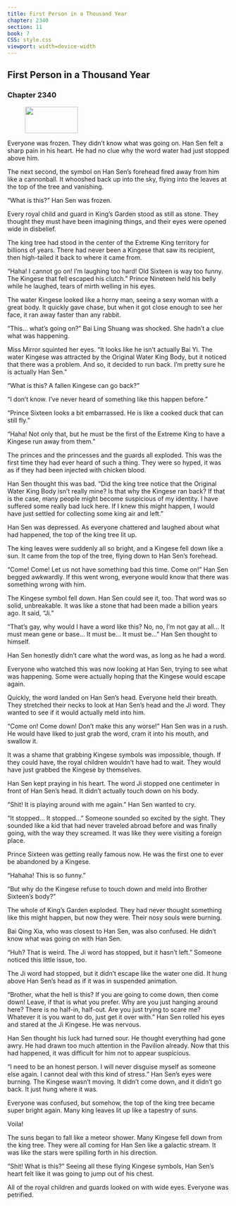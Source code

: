 ```yaml
---
title: First Person in a Thousand Year
chapter: 2340
section: 11
book: 7
CSS: style.css
viewport: width=device-width
---
```


## First Person in a Thousand Year

### Chapter 2340

<figure>
	<img src="../Images/gem.gif" alt="" id="gem" width="120" height="60" />
</figure>

Everyone was frozen. They didn’t know what was going on. Han Sen felt a sharp pain in his heart. He had no clue why the word water had just stopped above him.

The next second, the symbol on Han Sen’s forehead fired away from him like a cannonball. It whooshed back up into the sky, flying into the leaves at the top of the tree and vanishing.

“What is this?” Han Sen was frozen.

Every royal child and guard in King’s Garden stood as still as stone. They thought they must have been imagining things, and their eyes were opened wide in disbelief.

The king tree had stood in the center of the Extreme King territory for billions of years. There had never been a Kingese that saw its recipient, then high-tailed it back to where it came from.

“Haha! I cannot go on! I’m laughing too hard! Old Sixteen is way too funny. The Kingese that fell escaped his clutch.” Prince Nineteen held his belly while he laughed, tears of mirth welling in his eyes.

The water Kingese looked like a horny man, seeing a sexy woman with a great body. It quickly gave chase, but when it got close enough to see her face, it ran away faster than any rabbit.

“This… what’s going on?” Bai Ling Shuang was shocked. She hadn’t a clue what was happening.

Miss Mirror squinted her eyes. “It looks like he isn’t actually Bai Yi. The water Kingese was attracted by the Original Water King Body, but it noticed that there was a problem. And so, it decided to run back. I’m pretty sure he is actually Han Sen.”

“What is this? A fallen Kingese can go back?”

“I don’t know. I’ve never heard of something like this happen before.”

“Prince Sixteen looks a bit embarrassed. He is like a cooked duck that can still fly.”

“Haha! Not only that, but he must be the first of the Extreme King to have a Kingese run away from them.”

The princes and the princesses and the guards all exploded. This was the first time they had ever heard of such a thing. They were so hyped, it was as if they had been injected with chicken blood.

Han Sen thought this was bad. “Did the king tree notice that the Original Water King Body isn’t really mine? Is that why the Kingese ran back? If that is the case, many people might become suspicious of my identity. I have suffered some really bad luck here. If I knew this might happen, I would have just settled for collecting some king air and left.”

Han Sen was depressed. As everyone chattered and laughed about what had happened, the top of the king tree lit up.

The king leaves were suddenly all so bright, and a Kingese fell down like a sun. It came from the top of the tree, flying down to Han Sen’s forehead.

“Come! Come! Let us not have something bad this time. Come on!” Han Sen begged awkwardly. If this went wrong, everyone would know that there was something wrong with him.

The Kingese symbol fell down. Han Sen could see it, too. That word was so solid, unbreakable. It was like a stone that had been made a billion years ago. It said, “Ji.”

“That’s gay, why would I have a word like this? No, no, I’m not gay at all… It must mean gene or base… It must be… It must be…” Han Sen thought to himself.

Han Sen honestly didn’t care what the word was, as long as he had a word.

Everyone who watched this was now looking at Han Sen, trying to see what was happening. Some were actually hoping that the Kingese would escape again.

Quickly, the word landed on Han Sen’s head. Everyone held their breath. They stretched their necks to look at Han Sen’s head and the Ji word. They wanted to see if it would actually meld into him.

“Come on! Come down! Don’t make this any worse!” Han Sen was in a rush. He would have liked to just grab the word, cram it into his mouth, and swallow it.

It was a shame that grabbing Kingese symbols was impossible, though. If they could have, the royal children wouldn’t have had to wait. They would have just grabbed the Kingese by themselves.

Han Sen kept praying in his heart. The word Ji stopped one centimeter in front of Han Sen’s head. It didn’t actually touch down on his body.

“Shit! It is playing around with me again.” Han Sen wanted to cry.

“It stopped… It stopped…” Someone sounded so excited by the sight. They sounded like a kid that had never traveled abroad before and was finally going, with the way they screamed. It was like they were visiting a foreign place.

Prince Sixteen was getting really famous now. He was the first one to ever be abandoned by a Kingese.

“Hahaha! This is so funny.”

“But why do the Kingese refuse to touch down and meld into Brother Sixteen’s body?”

The whole of King’s Garden exploded. They had never thought something like this might happen, but now they were. Their nosy souls were burning.

Bai Qing Xia, who was closest to Han Sen, was also confused. He didn’t know what was going on with Han Sen.

“Huh? That is weird. The Ji word has stopped, but it hasn’t left.” Someone noticed this little issue, too.

The Ji word had stopped, but it didn’t escape like the water one did. It hung above Han Sen’s head as if it was in suspended animation.

“Brother, what the hell is this? If you are going to come down, then come down! Leave, if that is what you prefer. Why are you just hanging around here? There is no half-in, half-out. Are you just trying to scare me? Whatever it is you want to do, just get it over with.” Han Sen rolled his eyes and stared at the Ji Kingese. He was nervous.

Han Sen thought his luck had turned sour. He thought everything had gone awry. He had drawn too much attention in the Pavilion already. Now that this had happened, it was difficult for him not to appear suspicious.

“I need to be an honest person. I will never disguise myself as someone else again. I cannot deal with this kind of stress.” Han Sen’s eyes were burning. The Kingese wasn’t moving. It didn’t come down, and it didn’t go back. It just hung where it was.

Everyone was confused, but somehow, the top of the king tree became super bright again. Many king leaves lit up like a tapestry of suns.

Voila!

The suns began to fall like a meteor shower. Many Kingese fell down from the king tree. They were all coming for Han Sen like a galactic stream. It was like the stars were spilling forth in his direction.

“Shit! What is this?” Seeing all these flying Kingese symbols, Han Sen’s heart felt like it was going to jump out of his chest.

All of the royal children and guards looked on with wide eyes. Everyone was petrified.